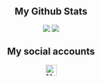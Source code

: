 <h2 align="center">My Github Stats</h2>
<p align="center"><img src="https://github-readme-stats.vercel.app/api?username=tunahan994&show_icons=true&theme=radical"/>
  <img src="https://github-readme-stats.vercel.app/api/top-langs/?username=tunahan994&langs_count=10&theme=radical&layout=compact"/></p>

<h2 align="center">My social accounts</h2>
<p align="center">
<a href="https://instagram.com/tunahanucar1933">
  <img src="https://www.vectorlogo.zone/logos/instagram/instagram-icon.svg" alt="My instagram profile" height="25" width="25" />
</a>
</p>
